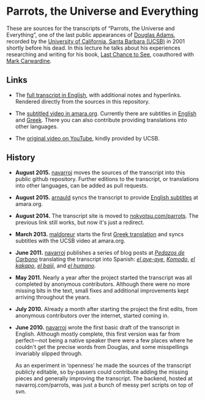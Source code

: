 # Parrots, the Universe and Everything

These are sources for the transcripts of “Parrots, the Universe and Everything”, one of
the last public appearances of [Douglas Adams][], recorded by the [University of
California, Santa Barbara (UCSB)][UCSB] in 2001 shortly before his dead.
In this lecture he talks about his experiences researching and writing for his book,
[Last Chance to See][], coauthored with [Mark Carwardine][].

[Douglas Adams]: http://en.wikipedia.org/wiki/Douglas_Adams
[UCSB]: http://www.ucsb.edu/
[Last Chance to See]: http://en.wikipedia.org/wiki/Last_Chance_to_See
[Mark Carwardine]: http://en.wikipedia.org/wiki/Mark_Carwardine

## Links

* The [full transcript in English](http://nokyotsu.com/parrots/), with additional notes
  and hyperlinks. Rendered directly from the sources in this repository.

* The [subtitled video in amara.org][subs]. Currently there are subtitles in
  [English][subs_en] and [Greek][subs_el].
  There you can also contribute providing translations into other languages.

* The [original video on YouTube][video], kindly provided by UCSB.

[subs]: http://amara.org/en/videos/yoedZnaqoAov/info/douglas-adams-parrots-the-universe-and-everything/
[subs_en]: http://amara.org/en/videos/yoedZnaqoAov/en/230539/
[subs_el]: http://amara.org/en/videos/yoedZnaqoAov/el/37982/
[video]: https://www.youtube.com/watch?v=_ZG8HBuDjgc

## History

* **August 2015.** [navarroj][] moves the sources of the transcript into this public
  github repository. Further editions to the transcript, or translations into other
  languages, can be added as pull requests.

* **August 2015.** [arnauld][] syncs the transcript to provide [English subtitles][subs_en]
  at amara.org.

* **August 2014.** The transcript site is moved to
  [nokyotsu.com/parrots](http://nokyotsu.com/parrots/). The previous link still works,
  but now it's just a redirect.

* **March 2013.** [maldoreur][] starts the first [Greek translation][subs_el] and syncs
  subtitles with the UCSB video at amara.org.

* **June 2011.** [navarroj][] publishes a series of blog posts at
  [*Pedazos de Carbono*](http://pedazosdecarbono.blogspot.com/) translating the
  transcript into Spanish:
  [*el aye-aye*](http://pedazosdecarbono.blogspot.com/2011/06/loros-el-universo-y-todo-el-aye-aye.html),
  [*Komodo*](http://pedazosdecarbono.blogspot.com/2011/06/loros-el-universo-y-todo-komodo.html),
  [*el kakapo*](http://pedazosdecarbono.blogspot.com/2011/06/loros-el-universo-y-todo-el-kakapo.html),
  [*el baiji*](http://pedazosdecarbono.blogspot.com/2011/06/loros-el-universo-y-todo-el-kakapo.html), and
  [*el humano*](http://pedazosdecarbono.blogspot.com/2011/07/loros-el-universo-y-todo-el-humano.html).

* **May 2011.** Nearly a year after the project started the transcript was all completed
  by anonymous contributors. Although there were no more missing bits in the text, small
  fixes and additional improvements kept arriving throughout the years.

* **July 2010.** Already a month after starting the project the first edits, from
  anonymous contributors over the internet, started coming in.

* **June 2010.** [navarroj][] wrote the first basic draft of the transcript in English.
  Although mostly complete, this first version was far from perfect—not being a native
  speaker there were a few places where he couldn't get the precise words from Douglas,
  and some misspellings invariably slipped through.

  As an experiment in ‘openness’ he made the sources of the transcript publicly
  editable, so by-passers could contribute adding the missing pieces and generally
  improving the transcript. The backend, hosted at navarroj.com/parrots, was just a
  bunch of messy perl scripts on top of svn.

[navarroj]: https://github.com/navarroj
[maldoreur]: http://amara.org/en/profiles/profile/91116/
[arnauld]: http://amara.org/en/profiles/profile/390531/

